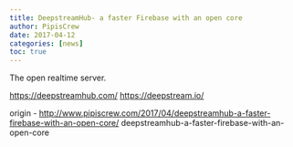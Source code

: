 ```yaml
---
title: DeepstreamHub- a faster Firebase with an open core
author: PipisCrew
date: 2017-04-12
categories: [news]
toc: true
---
```


The open realtime server.

https://deepstreamhub.com/
https://deepstream.io/

origin - http://www.pipiscrew.com/2017/04/deepstreamhub-a-faster-firebase-with-an-open-core/ deepstreamhub-a-faster-firebase-with-an-open-core